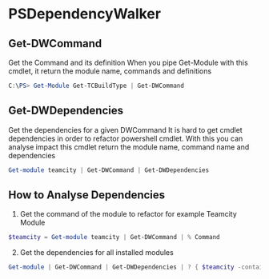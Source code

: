 # PSDependencyWalker

## Get-DWCommand
Get the Command and its definition
When you pipe Get-Module with this cmdlet, it return the module name, commands and definitions
```powershell
C:\PS> Get-Module Get-TCBuildType | Get-DWCommand
```

## Get-DWDependencies
Get the dependencies for a given DWCommand
It is hard to get cmdlet dependencies in order to refactor powershell cmdlet. With this you can analyse impact
this cmdlet return the module name, command name and dependencies
  
```powershell
Get-module teamcity | Get-DWCommand | Get-DWDependencies
```

## How to Analyse Dependencies
1. Get the command of the module to refactor for example Teamcity Module
```powershell
$teamcity = Get-module teamcity | Get-DWCommand | % Command
```
2. Get the dependencies for all installed modules
```powershell
Get-module | Get-DWCommand | Get-DWDependencies | ? { $teamcity -contains $_.Dependency }
```
